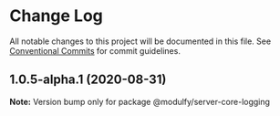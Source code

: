 # Change Log

All notable changes to this project will be documented in this file.
See [Conventional Commits](https://conventionalcommits.org) for commit guidelines.

## 1.0.5-alpha.1 (2020-08-31)

**Note:** Version bump only for package @modulfy/server-core-logging
